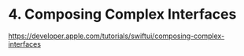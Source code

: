 # 4. Composing Complex Interfaces
https://developer.apple.com/tutorials/swiftui/composing-complex-interfaces

